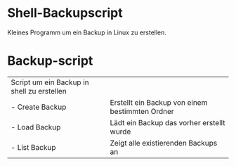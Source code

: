 # Shell-Backupscript
Kleines Programm um ein Backup in Linux zu erstellen.

<h1> Backup-script</h1>
<table border"1">
      <tr>
        <td> Script um ein Backup in shell zu erstellen</td>
        <td></td>
      </tr>
      <tr>
        <td> - Create Backup</td>
        <td> Erstellt ein Backup von einem bestimmten Ordner</td>
      </tr>
      <tr>
        <td> - Load Backup</td>
        <td> Lädt ein Backup das vorher erstellt wurde</td>
      </tr>
      <tr>
        <td> - List Backup</td>
        <td> Zeigt alle existierenden Backups an</td>
  </table>

